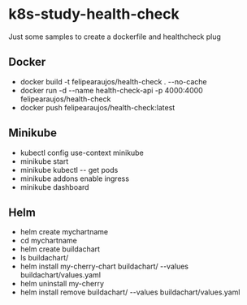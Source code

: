 # k8s-study-health-check
Just some samples to create a dockerfile and healthcheck plug


## Docker

- docker build -t felipearaujos/health-check . --no-cache
- docker run -d --name health-check-api -p 4000:4000 felipearaujos/health-check
- docker push felipearaujos/health-check:latest

## Minikube

- kubectl config use-context minikube
- minikube start
- minikube kubectl -- get pods
- minikube addons enable ingress
- minikube dashboard

## Helm

- helm create mychartname
- cd mychartname
- helm create buildachart
- ls buildachart/
- helm install my-cherry-chart buildachart/ --values buildachart/values.yaml
- helm uninstall my-cherry
- helm install remove buildachart/ --values buildachart/values.yaml
